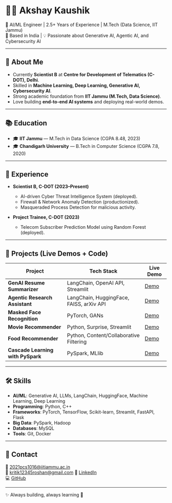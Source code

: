 # 👨‍💻 Akshay Kaushik

🎯 AI/ML Engineer | 2.5+ Years of Experience | M.Tech (Data Science, IIT Jammu)  
📍 Based in India | 💡 Passionate about Generative AI, Agentic AI, and Cybersecurity AI  

---

## 🚀 About Me
- Currently **Scientist B** at **Centre for Development of Telematics (C-DOT), Delhi**.  
- Skilled in **Machine Learning, Deep Learning, Generative AI, Cybersecurity AI**.  
- Strong academic foundation from **IIT Jammu (M.Tech, Data Science)**.  
- Love building **end-to-end AI systems** and deploying real-world demos.  

---

## 📚 Education
- 🎓 **IIT Jammu** — M.Tech in Data Science (CGPA 8.48, 2023)  
- 🎓 **Chandigarh University** — B.Tech in Computer Science (CGPA 7.8, 2020)  

---

## 💼 Experience
- **Scientist B, C-DOT (2023–Present)**  
  - AI-driven Cyber Threat Intelligence System (deployed).  
  - Firewall & Network Anomaly Detection (productionized).  
  - Masqueraded Process Detection for malicious activity.  

- **Project Trainee, C-DOT (2023)**  
  - Telecom Subscriber Prediction Model using Random Forest (deployed).  

---

## 🔬 Projects (Live Demos + Code)
| Project | Tech Stack | Live Demo |
|---------|------------|-----------|
| **GenAI Resume Summarizer** | LangChain, OpenAI API, Streamlit | [Demo](#) |
| **Agentic Research Assistant** | LangChain, HuggingFace, FAISS, arXiv API | [Demo](#) |
| **Masked Face Recognition** | PyTorch, GANs | [Demo](#) |
| **Movie Recommender** | Python, Surprise, Streamlit | [Demo](#) |
| **Food Recommender** | Python, Content/Collaborative Filtering | [Demo](#) |
| **Cascade Learning with PySpark** | PySpark, MLlib | [Demo](#) |

---

## 🛠 Skills
- **AI/ML**: Generative AI, LLMs, LangChain, HuggingFace, Machine Learning, Deep Learning  
- **Programming**: Python, C++  
- **Frameworks**: PyTorch, TensorFlow, Scikit-learn, Streamlit, FastAPI, Flask  
- **Big Data**: PySpark, Hadoop  
- **Databases**: MySQL  
- **Tools**: Git, Docker  

---

## 📌 Contact
📧 [2021pcs1016@iitjammu.ac.in](mailto:2021pcs1016@iitjammu.ac.in)  
📧 [kritik12345roshan@gmail.com](mailto:kritik12345roshan@gmail.com) 
🔗 [LinkedIn](https://linkedin.com/in/akshay-kaushik-5aa6a8152/)  
💻 [GitHub](https://github.com/akshay-kaushik)  

---
✨ Always building, always learning 🚀
